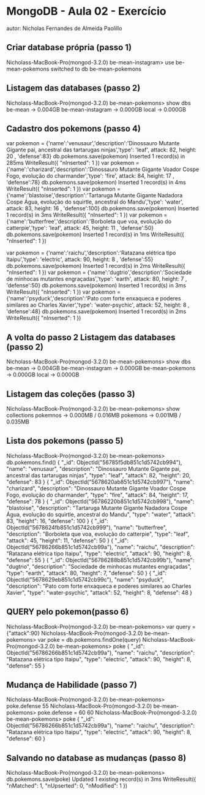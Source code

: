 # MongoDB - Aula 02 - Exercício
autor: Nicholas Fernandes de Almeida Paolillo
## Criar database própria (passo 1)
Nicholass-MacBook-Pro(mongod-3.2.0) be-mean-instagram> use be-mean-pokemons
switched to db be-mean-pokemons
## Listagem das databases (passo 2)
Nicholass-MacBook-Pro(mongod-3.2.0) be-mean-pokemons> show dbs
be-mean           → 0.004GB
be-mean-instagram → 0.000GB
local             → 0.000GB
## Cadastro dos pokemons (passo 4)
var pokemon = {'name':'venusaur','description':'Dinossauro Mutante Gigante pai, ancestral das tartarugas ninjas','type': 'leaf', attack: 82, height: 20 , 'defense':83}
db.pokemons.save(pokemon)
Inserted 1 record(s) in 285ms
WriteResult({
  "nInserted": 1
})
var pokemon = {'name':'charizard','description':'Dinossauro Mutante Gigante Voador Cospe Fogo, evolução do charmander','type': 'fire', attack: 84, height: 17 , 'defense':78}
db.pokemons.save(pokemon)
Inserted 1 record(s) in 4ms
WriteResult({
  "nInserted": 1
})
var pokemon = {'name':'blastoise','description':'Tartaruga Mutante Gigante Nadadora Cospe Água, evolução do squirtle, ancestral do Mandu','type': 'water', attack: 83, height: 16 , 'defense':100}
db.pokemons.save(pokemon)
Inserted 1 record(s) in 3ms
WriteResult({
  "nInserted": 1
})
var pokemon = {'name':'butterfree','description':'Borboleta que voa, evolução do catterpie','type': 'leaf', attack: 45, height: 11 , 'defense':50}
db.pokemons.save(pokemon)
Inserted 1 record(s) in 1ms
WriteResult({
  "nInserted": 1
})

var pokemon = {'name':'raichu','description':'Ratazana elétrica tipo Itaipu','type': 'electric', attack: 90, height: 8 , 'defense':55}
db.pokemons.save(pokemon)
Inserted 1 record(s) in 2ms
WriteResult({
  "nInserted": 1
})
var pokemon = {'name':'dugtrio','description':'Sociedade de minhocas mutantes engraçadas','type': 'earth', attack: 80, height: 7 , 'defense':50}
db.pokemons.save(pokemon)
Inserted 1 record(s) in 3ms
WriteResult({
  "nInserted": 1
})
var pokemon = {'name':'psyduck','description':'Pato com forte enxaqueca e poderes similares ao Charles Xavier','type': 'water-psychic', attack: 52, height: 8 , 'defense':48}
db.pokemons.save(pokemon)
Inserted 1 record(s) in 2ms
WriteResult({
  "nInserted": 1
})
## A volta do passo 2 Listagem das databases (passo 2)
Nicholass-MacBook-Pro(mongod-3.2.0) be-mean-pokemons> show dbs
be-mean           → 0.004GB
be-mean-instagram → 0.000GB
be-mean-pokemons  → 0.000GB
local             → 0.000GB
## Listagem das coleções (passo 3)
Nicholass-MacBook-Pro(mongod-3.2.0) be-mean-pokemons> show collections
pokemnos → 0.000MB / 0.016MB
pokemons → 0.001MB / 0.035MB
## Lista dos pokemons (passo 5)
Nicholass-MacBook-Pro(mongod-3.2.0) be-mean-pokemons> db.pokemons.find()
{
  "_id": ObjectId("56785f5db851c1d5742cb994"),
  "name": "venusaur",
  "description": "Dinossauro Mutante Gigante pai, ancestral das tartarugas ninjas",
  "type": "leaf",
  "attack": 82,
  "height": 20,
  "defense": 83
}
{
  "_id": ObjectId("5678620ab851c1d5742cb997"),
  "name": "charizard",
  "description": "Dinossauro Mutante Gigante Voador Cospe Fogo, evolução do charmander",
  "type": "fire",
  "attack": 84,
  "height": 17,
  "defense": 78
}
{
  "_id": ObjectId("56786220b851c1d5742cb998"),
  "name": "blastoise",
  "description": "Tartaruga Mutante Gigante Nadadora Cospe Água, evolução do squirtle, ancestral do Mandu",
  "type": "water",
  "attack": 83,
  "height": 16,
  "defense": 100
}
{
  "_id": ObjectId("5678624fb851c1d5742cb999"),
  "name": "butterfree",
  "description": "Borboleta que voa, evolução do catterpie",
  "type": "leaf",
  "attack": 45,
  "height": 11,
  "defense": 50
}
{
  "_id": ObjectId("56786266b851c1d5742cb99a"),
  "name": "raichu",
  "description": "Ratazana elétrica tipo Itaipu",
  "type": "electric",
  "attack": 90,
  "height": 8,
  "defense": 55
}
{
  "_id": ObjectId("56786288b851c1d5742cb99b"),
  "name": "dugtrio",
  "description": "Sociedade de minhocas mutantes engraçadas",
  "type": "earth",
  "attack": 80,
  "height": 7,
  "defense": 50
}
{
  "_id": ObjectId("5678629eb851c1d5742cb99c"),
  "name": "psyduck",
  "description": "Pato com forte enxaqueca e poderes similares ao Charles Xavier",
  "type": "water-psychic",
  "attack": 52,
  "height": 8,
  "defense": 48
}
## QUERY pelo pokemon(passo 6)
Nicholass-MacBook-Pro(mongod-3.2.0) be-mean-pokemons> var query = {"attack":90}
Nicholass-MacBook-Pro(mongod-3.2.0) be-mean-pokemons> var poke = db.pokemons.findOne(query)
Nicholass-MacBook-Pro(mongod-3.2.0) be-mean-pokemons> poke
{
  "_id": ObjectId("56786266b851c1d5742cb99a"),
  "name": "raichu",
  "description": "Ratazana elétrica tipo Itaipu",
  "type": "electric",
  "attack": 90,
  "height": 8,
  "defense": 55
}
## Mudança de Habilidade (passo 7)
Nicholass-MacBook-Pro(mongod-3.2.0) be-mean-pokemons> poke.defense
55
Nicholass-MacBook-Pro(mongod-3.2.0) be-mean-pokemons> poke.defense = 60
60
Nicholass-MacBook-Pro(mongod-3.2.0) be-mean-pokemons> poke
{
  "_id": ObjectId("56786266b851c1d5742cb99a"),
  "name": "raichu",
  "description": "Ratazana elétrica tipo Itaipu",
  "type": "electric",
  "attack": 90,
  "height": 8,
  "defense": 60
}
## Salvando no database as mudanças (passo 8)
Nicholass-MacBook-Pro(mongod-3.2.0) be-mean-pokemons> db.pokemons.save(poke)
Updated 1 existing record(s) in 3ms
WriteResult({
  "nMatched": 1,
  "nUpserted": 0,
  "nModified": 1
})
